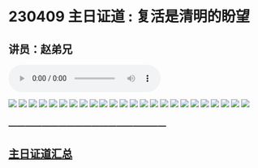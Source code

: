 # 230409 主日证道 : 复活是清明的盼望
## 讲员：赵弟兄

<audio controls src="./230409.mp3"></audio>

![](./images/1.jpg)
![](./images/2.jpg)
![](./images/3.jpg)
![](./images/4.jpg)
![](./images/5.jpg)
![](./images/6.jpg)
![](./images/7.jpg)
![](./images/8.jpg)
![](./images/9.jpg)
![](./images/10.jpg)
![](./images/11.jpg)
![](./images/12.jpg)
![](./images/13.jpg)
![](./images/14.jpg)
![](./images/15.jpg)
![](./images/16.jpg)
![](./images/17.jpg)
![](./images/18.jpg)
![](./images/19.jpg)
![](./images/20.jpg)
![](./images/21.jpg)
![](./images/22.jpg)
![](./images/23.jpg)
![](./images/24.jpg)

### ———————————————————

## [主日证道汇总](https://nccchurch.github.io/Sermons/)
